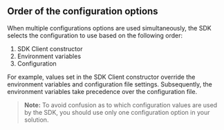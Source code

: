 ## Order of the configuration options

When multiple configurations options are used simultaneously, the SDK selects the configuration to use based on the following order:

1. SDK Client constructor
2. Environment variables
3. Configuration

For example, values set in the SDK Client constructor override the
environment variables and configuration file settings. Subsequently,
the environment variables take precedence over the configuration file.

> **Note:** To avoid confusion as to which configuration values are used by the SDK, you should use only one configuration option in your solution.
